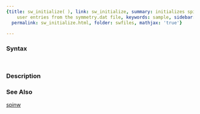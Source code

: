 ```yaml
---
{title: sw_initialize( ), link: sw_initialize, summary: initializes spinw by removing
    user entries from the symmetry.dat file, keywords: sample, sidebar: sw_sidebar,
  permalink: sw_initialize.html, folder: swfiles, mathjax: 'true'}

---
```


### Syntax

` `

### Description



### See Also

[spinw](spinw.html)


